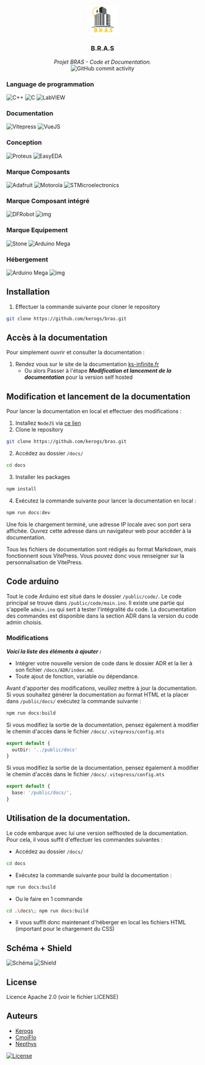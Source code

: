 <div align="center">
<img alt="banner" src="https://raw.githubusercontent.com/kerogs/bras/refs/heads/main/assets/bras.png"width="80">
<h3 align="center">B.R.A.S</h3>
<em>Projet BRAS - Code et Documentation.</em>

<br>

<img alt="GitHub commit activity" src="https://img.shields.io/github/commit-activity/t/kerogs/bras?style=for-the-badge&logo=github&logoColor=fff">

</div>

### Language de programmation
![C++](https://img.shields.io/badge/c%2B%2B-00599C?style=for-the-badge&logo=c%2B%2B&logoColor=fff)
![C](https://img.shields.io/badge/C-%23A8B9CC?style=for-the-badge&logo=C&logoColor=000)
![LabVIEW](https://img.shields.io/badge/labview-%23FFDB00?style=for-the-badge&logo=labview&logoColor=000)

### Documentation
![Vitepress](https://img.shields.io/badge/vitepress-5C73E7.svg?style=for-the-badge&logo=vitepress&logoColor=white)
![VueJS](https://img.shields.io/badge/vue.js-4FC08D.svg?style=for-the-badge&logo=vue.js&logoColor=white)

### Conception
![Proteus](https://img.shields.io/badge/proteus-%231C79B3?style=for-the-badge&logo=proteus&logoColor=fff)
![EasyEDA](https://img.shields.io/badge/easyeda-%231765F6?style=for-the-badge&logo=easyeda&logoColor=fff)

### Marque Composants
![Adafruit](https://img.shields.io/badge/Adafruit-%23000?style=for-the-badge&logo=adafruit&logoColor=fff)
![Motorola](https://img.shields.io/badge/Motorola-%23E1140A?style=for-the-badge&logo=motorola&logoColor=fff)
![STMicroelectronics](https://img.shields.io/badge/stmicroelectronics-%2303234B?style=for-the-badge&logo=stmicroelectronics&logoColor=fff)

### Marque Composant intégré
![DFRobot](https://img.shields.io/badge/DFRobot-%23ed6a00?style=for-the-badge&logoColor=fff)
![img](https://img.shields.io/badge/Kerogs-fd4e2b.svg?style=for-the-badge&logo=)


### Marque Equipement
![Stone](https://img.shields.io/badge/stone-blue?style=for-the-badge&logo=stone&logoColor=fff)
![Arduino Mega](https://img.shields.io/badge/Arduino-%2300878F?style=for-the-badge&logo=arduino&logoColor=fff&logoSize=fff)


### Hébergement
![Arduino Mega](https://img.shields.io/badge/Github-%23000000?style=for-the-badge&logo=github&logoColor=fff&logoSize=fff)
![img](https://img.shields.io/badge/Kerogs-fd4e2b.svg?style=for-the-badge&logo=)

## Installation
1. Effectuer la commande suivante pour cloner le repository
```sh
git clone https://github.com/kerogs/bras.git
```

## Accès à la documentation
Pour simplement ouvrir et consulter la documentation :
1. Rendez vous sur le site de la documentation [ks-infinite.fr](https://bras.ks-infinite.fr/)
   - Ou alors Passer à l'étape ***Modification et lancement de la documentation*** pour la version self hosted

## Modification et lancement de la documentation
Pour lancer la documentation en local et effectuer des modifications :

1. Installez ``NodeJS`` via [ce lien](https://nodejs.org/en/download/current)
2. Clone le repository
```sh
git clone https://github.com/kerogs/bras.git
```

2. Accédez au dossier ``/docs/``
```sh
cd docs
```

3. Installer les packages
```sh
npm install
```

4. Exécutez la commande suivante pour lancer la documentation en local :
```sh
npm run docs:dev
```


Une fois le chargement terminé, une adresse IP locale avec son port sera affichée. Ouvrez cette adresse dans un navigateur web pour accéder à la documentation.

Tous les fichiers de documentation sont rédigés au format Markdown, mais fonctionnent sous VitePress. Vous pouvez donc vous renseigner sur la personnalisation de VitePress.

## Code arduino
Tout le code Arduino est situé dans le dossier  ``/public/code/``. Le code principal se trouve dans ``/public/code/main.ino``. Il existe une partie qui s'appelle ``admin.ino`` qui sert à tester l'intégralité du code. La documentation des commandes est disponible dans la section ADR dans la version du code admin choisis. 

### Modifications
***Voici la liste des éléments à ajouter :***

- Intégrer votre nouvelle version de code dans le dossier ADR et la lier à son fichier ``/docs/ADR/index.md``.
- Toute ajout de fonction, variable ou dépendance.

Avant d'apporter des modifications, veuillez mettre à jour la documentation. Si vous souhaitez générer la documentation au format HTML et la placer dans ``/public/docs/`` exécutez la commande suivante :

```bash
npm run docs:build
```

Si vous modifiez la sortie de la documentation, pensez également à modifier le chemin d'accès dans le fichier ``/docs/.vitepress/config.mts``
```ts
export default {
  outDir: '../public/docs'
}
```

Si vous modifiez la sortie de la documentation, pensez également à modifier le chemin d'accès dans le fichier ``/docs/.vitepress/config.mts``
```ts
export default {
  base: '/public/docs/',
}
```

## Utilisation de la documentation.
Le code embarque avec lui une version selfhosted de la documentation. Pour cela, il vous suffit d'effectuer les commandes suivantes :
- Accédez au dossier ``/docs/``
```sh
cd docs
```

- Exécutez la commande suivante pour build la documentation :
```sh
npm run docs:build
```
- Ou le faire en 1 commande
```sh
cd .\docs\; npm run docs:build
```
- Il vous suffit donc maintenant d'héberger en local les fichiers HTML (important pour le chargement du CSS)


## Schéma + Shield
![Schéma](./public/proteus/preview2.png)
![Shield](./public/proteus/preview1.png)

## License
Licence Apache 2.0 (voir le fichier LICENSE)

## Auteurs
- [Kerogs](https://github.com/kerogs)
- [CmoiFlo](https://github.com/BruggaChamp)
- [Nepthys](https://github.com/nepthys01)

[![License](https://img.shields.io/badge/License-Apache_2.0-blue.svg)](https://opensource.org/licenses/Apache-2.0)